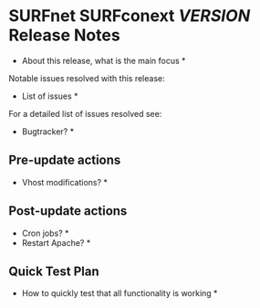 # SURFnet SURFconext $VERSION$ Release Notes #

* About this release, what is the main focus *

Notable issues resolved with this release:
* List of issues *

For a detailed list of issues resolved see:
* Bugtracker? *

Pre-update actions
------------------

* Vhost modifications? *

Post-update actions
-------------------

* Cron jobs? *
* Restart Apache? *

Quick Test Plan
---------------

* How to quickly test that all functionality is working *
